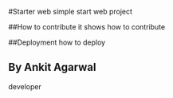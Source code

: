#Starter web
simple start web project

##How to contribute
it shows how to contribute

##Deployment
how to deploy

## By Ankit Agarwal
developer
